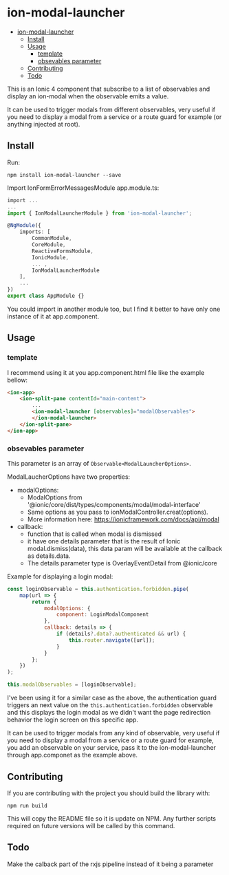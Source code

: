 # ion-modal-launcher

- [ion-modal-launcher](#ion-modal-launcher)
  - [Install](#install)
  - [Usage](#usage)
    - [template](#template)
    - [obsevables parameter](#obsevables-parameter)
  - [Contributing](#contributing)
  - [Todo](#todo)


This is an Ionic 4 component that subscribe to a list of observables and display an ion-modal when the observable emits a value.

It can be used to trigger modals from different observables, very useful if you need to display a modal from a service or a route guard for example (or anything injected at root).

## Install

Run:
``` 
npm install ion-modal-launcher --save 
```


Import IonFormErrorMessagesModule app.module.ts:

```typescript
import ...
...
import { IonModalLauncherModule } from 'ion-modal-launcher';

@NgModule({
    imports: [
        CommonModule,
        CoreModule,
        ReactiveFormsModule,
        IonicModule,
        ... ,
        IonModalLauncherModule
    ],
    ...
})
export class AppModule {}
```

You could import in another module too, but I find it better to have only one instance of it at app.component.


## Usage

### template

I recommend using it at you app.component.html file like the example bellow:

```html
<ion-app>
    <ion-split-pane contentId="main-content">
        ...
        <ion-modal-launcher [observables]="modalObservables">
        </ion-modal-launcher>
    </ion-split-pane>
</ion-app>
```

### obsevables parameter

This parameter is an array of `Observable<ModalLauncherOptions>`. 

ModalLaucherOptions have two properties:
-   modalOptions: 
    -    ModalOptions from '@ionic/core/dist/types/components/modal/modal-interface'
    -    Same options as you pass to ionModalController.creat(options).
    -    More information here: https://ionicframework.com/docs/api/modal
-   callback:
    -   function that is called when modal is dismissed 
    -   it have one details parameter that is the result of Ionic modal.dismiss(data), this data param will be available at the callback as details.data. 
    -   The details parameter type is OverlayEventDetail from @ionic/core

Example for displaying a login modal:

```javascript
const loginObservable = this.authentication.forbidden.pipe(
    map(url => {
        return {
            modalOptions: {
                component: LoginModalComponent
            },
            callback: details => {
                if (details?.data?.authenticated && url) {
                    this.router.navigate([url]);
                }
            }
        };
    })
);

this.modalObservables = [loginObservable];
```

I've been using it for a similar case as the above, the authentication guard triggers an next value on the `this.authentication.forbidden` observable and this displays the login modal as we didn't want the page redirection behavior the login screen on this specific app.

It can be used to trigger modals from any kind of observable, very useful if you need to display a modal from a service or a route guard for example, you add an observable on your service, pass it to the ion-modal-launcher through app.componet as the example above.

## Contributing

If you are contributing with the project you should build the library with: 
```
npm run build
```
This will copy the README file so it is update on NPM. Any further scripts required on future versions will be called by this command.


## Todo

Make the calback part of the rxjs pipeline instead of it being a parameter
